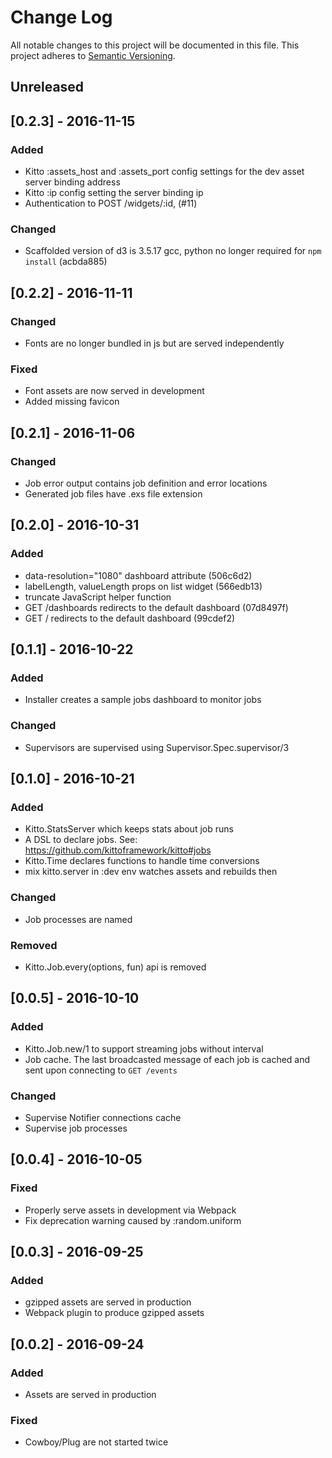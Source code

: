 # Change Log
All notable changes to this project will be documented in this file.
This project adheres to [Semantic Versioning](http://semver.org/).

## Unreleased

## [0.2.3] - 2016-11-15

### Added

* Kitto :assets_host and :assets_port config settings for the dev asset server
  binding address
* Kitto :ip config setting the server binding ip
* Authentication to POST /widgets/:id, (#11)

### Changed

* Scaffolded version of d3 is 3.5.17 gcc, python no longer required for
  `npm install` (acbda885)

## [0.2.2] - 2016-11-11

### Changed

* Fonts are no longer bundled in js but are served independently

### Fixed

* Font assets are now served in development
* Added missing favicon

## [0.2.1] - 2016-11-06

### Changed

* Job error output contains job definition and error locations
* Generated job files have .exs file extension

## [0.2.0] - 2016-10-31

### Added

* data-resolution="1080" dashboard attribute (506c6d2)
* labelLength, valueLength props on list widget (566edb13)
* truncate JavaScript helper function
* GET /dashboards redirects to the default dashboard (07d8497f)
* GET / redirects to the default dashboard (99cdef2)

## [0.1.1] - 2016-10-22

### Added

* Installer creates a sample jobs dashboard to monitor jobs

### Changed

* Supervisors are supervised using Supervisor.Spec.supervisor/3

## [0.1.0] - 2016-10-21

### Added

* Kitto.StatsServer which keeps stats about job runs
* A DSL to declare jobs. See: https://github.com/kittoframework/kitto#jobs
* Kitto.Time declares functions to handle time conversions
* mix kitto.server in :dev env watches assets and rebuilds then

### Changed

* Job processes are named

### Removed

* Kitto.Job.every(options, fun)  api is removed

## [0.0.5] - 2016-10-10

### Added

* Kitto.Job.new/1 to support streaming jobs without interval
* Job cache. The last broadcasted message of each job is cached and sent
  upon connecting to `GET /events`

### Changed

* Supervise Notifier connections cache
* Supervise job processes

## [0.0.4] - 2016-10-05

### Fixed

* Properly serve assets in development via Webpack
* Fix deprecation warning caused by :random.uniform

## [0.0.3] - 2016-09-25

### Added

* gzipped assets are served in production
* Webpack plugin to produce gzipped assets

## [0.0.2] - 2016-09-24

### Added

* Assets are served in production

### Fixed

* Cowboy/Plug are not started twice
